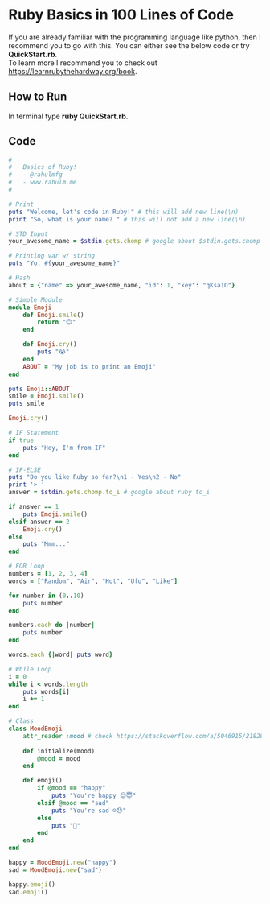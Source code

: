 # Ruby Basics in 100 Lines of Code
If you are already familiar with the programming language like python, then I recommend you to go with this. You can either see the below code or try <b>QuickStart.rb</b>.<br/>
To learn more I recommend you to check out https://learnrubythehardway.org/book.

## How to Run
In terminal type <b>ruby QuickStart.rb</b>.

## Code
```rb
#   
#   Basics of Ruby!
#   - @rahulmfg
#   - www.rahulm.me
#

# Print 
puts "Welcome, let's code in Ruby!" # this will add new line(\n)
print "So, what is your name? " # this will not add a new line(\n)

# STD Input
your_awesome_name = $stdin.gets.chomp # google about $stdin.gets.chomp vs gets.chomp!

# Printing var w/ string
puts "Yo, #{your_awesome_name}"

# Hash
about = {"name" => your_awesome_name, "id": 1, "key": "qKsa1O"}

# Simple Module
module Emoji
    def Emoji.smile()
        return "😊"
    end

    def Emoji.cry()
        puts "😭"
    end
    ABOUT = "My job is to print an Emoji"
end

puts Emoji::ABOUT
smile = Emoji.smile()
puts smile

Emoji.cry()

# IF Statement
if true
    puts "Hey, I'm from IF"
end

# IF-ELSE
puts "Do you like Ruby so far?\n1 - Yes\n2 - No"
print '> '
answer = $stdin.gets.chomp.to_i # google about ruby to_i

if answer == 1
    puts Emoji.smile()
elsif answer == 2
    Emoji.cry()
else
    puts "Mmm..."
end

# FOR Loop
numbers = [1, 2, 3, 4]
words = ["Random", "Air", "Hot", "Ufo", "Like"]

for number in (0..10)
    puts number
end

numbers.each do |number|
    puts number
end

words.each {|word| puts word}

# While Loop
i = 0
while i < words.length
    puts words[i]
    i += 1
end

# Class
class MoodEmoji
    attr_reader :mood # check https://stackoverflow.com/a/5046915/2182940
    
    def initialize(mood)
        @mood = mood
    end

    def emoji()
        if @mood == "happy"
            puts "You're happy 😊😇"
        elsif @mood == "sad"
            puts "You're sad ☹️😞"
        else
            puts "🤔"
        end
    end
end

happy = MoodEmoji.new("happy")
sad = MoodEmoji.new("sad")

happy.emoji()
sad.emoji()

```
